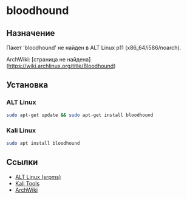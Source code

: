# bloodhound

## Назначение

Пакет 'bloodhound' не найден в ALT Linux p11 (x86_64/i586/noarch).

ArchWiki: [страница не найдена] (https://wiki.archlinux.org/title/Bloodhound)

## Установка

### ALT Linux
```bash
sudo apt-get update && sudo apt-get install bloodhound
```

### Kali Linux
```bash
sudo apt install bloodhound
```

## Ссылки

- [ALT Linux (srpms)](https://packages.altlinux.org/ru/p11/srpms/bloodhound/)
- [Kali Tools](https://www.kali.org/tools/bloodhound/)
- [ArchWiki](https://wiki.archlinux.org/title/Bloodhound)
